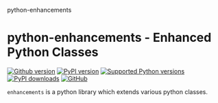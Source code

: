 python-enhancements

# python-enhancements - Enhanced Python Classes

[![Github version](https://img.shields.io/github/v/release/manfred-kaiser/python-enhancements?label=github&logo=github)](https://github.com/manfred-kaiser/python-enhancements/releases)
[![PyPI version](https://img.shields.io/pypi/v/python-enhancements.svg?logo=pypi&logoColor=FFE873)](https://pypi.org/project/python-enhancements/)
[![Supported Python versions](https://img.shields.io/pypi/pyversions/python-enhancements.svg?logo=python&logoColor=FFE873)](https://pypi.org/project/python-enhancements/)
[![PyPI downloads](https://img.shields.io/pypi/dm/python-enhancements.svg)](https://pypistats.org/packages/python-enhancements)
[![GitHub](https://img.shields.io/github/license/manfred-kaiser/python-enhancements.svg)](LICENSE)

`enhancements` is a python library which extends various python classes.